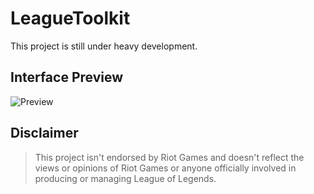 # LeagueToolkit

This project is still under heavy development.

## Interface Preview

![Preview](http://i.4da.ms/Vn4lfo.png)

## Disclaimer

> This project isn't endorsed by Riot Games and doesn't reflect the views or opinions of Riot Games or anyone officially involved in producing or managing League of Legends.
